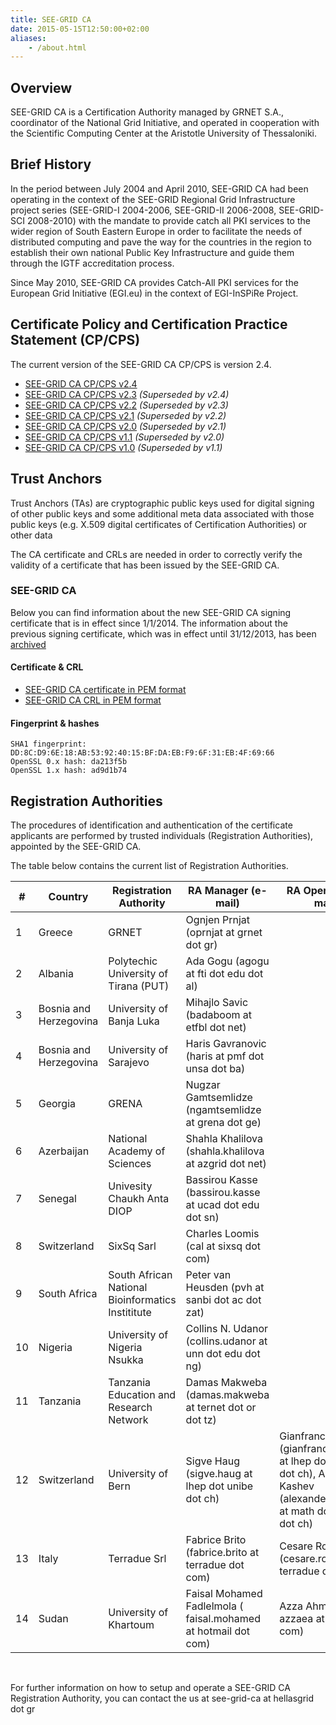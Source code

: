 ```yaml
---
title: SEE-GRID CA
date: 2015-05-15T12:50:00+02:00
aliases:
    - /about.html
---
```



## Overview

SEE-GRID CA is a Certification Authority managed by GRNET S.A., coordinator of the National Grid Initiative, and operated in cooperation with the Scientific Computing Center at the Aristotle University of Thessaloniki.

## Brief History

In the period between July 2004 and April 2010, SEE-GRID CA had been operating in the context of the SEE-GRID Regional Grid Infrastructure project series (SEE-GRID-I 2004-2006, SEE-GRID-II 2006-2008, SEE-GRID-SCI 2008-2010) with the mandate to provide catch all PKI services to the wider region of South Eastern Europe in order to facilitate the needs of distributed computing and pave the way for the countries in the region to establish their own national Public Key Infrastructure and guide them through the IGTF accreditation process.

Since May 2010, SEE-GRID CA provides Catch-All PKI services for the European Grid Initiative (EGI.eu) in the context of EGI-InSPiRe Project.

## Certificate Policy and Certification Practice Statement (CP/CPS)

The current version of the SEE-GRID CA CP/CPS is version 2.4.

* [SEE-GRID CA CP/CPS v2.4][cps24]
* [SEE-GRID CA CP/CPS v2.3][cps23] _(Superseded by v2.4)_
* [SEE-GRID CA CP/CPS v2.2][cps22] _(Superseded by v2.3)_
* [SEE-GRID CA CP/CPS v2.1][cps21] _(Superseded by v2.2)_
* [SEE-GRID CA CP/CPS v2.0][cps20] _(Superseded by v2.1)_
* [SEE-GRID CA CP/CPS v1.1][cps11] _(Superseded by v2.0)_
* [SEE-GRID CA CP/CPS v1.0][cps10] _(Superseded by v1.1)_

[cps24]: /assets/SEE-GRID-CA-CP-CPS-2.4.pdf
[cps23]: /assets/SEE-GRID-CA-CP-CPS-2.3.pdf
[cps22]: /assets/SEE-GRID-CA-CP-CPS-2.2.pdf
[cps21]: /assets/SEE-GRID-CA-CP-CPS-2.1.pdf
[cps20]: /assets/SEE-GRID-CA-CP-CPS-2.0.pdf
[cps11]: /assets/SEE-GRID-CA-CP-CPS-1.1.pdf
[cps10]: /assets/SEE-GRID-CA-CP-CPS-1.0.pdf

## Trust Anchors

Trust Anchors (TAs) are cryptographic public keys used for digital signing of other public keys and some additional meta data associated with those public keys (e.g. X.509 digital certificates of Certification Authorities) or other data

The CA certificate and CRLs are needed in order to correctly verify the validity of a certificate that has been issued by the SEE-GRID CA.

### SEE-GRID CA

Below you can find information about the new SEE-GRID CA signing certificate that is in effect since 1/1/2014. The information about the previous signing certificate, which was in effect until 31/12/2013, has been [archived]

[archived]: /see-grid-ca-2004-2013.html

#### Certificate & CRL

* [SEE-GRID CA certificate in PEM format][cert-pem]
* [SEE-GRID CA CRL in PEM format][crl-pem]

[cert-pem]: http://crl.hellasgrid.gr/seegrid-ca-2013/cert.pem
[crl-pem]: http://crl.hellasgrid.gr/seegrid-ca-2013/crl-v2.pem

#### Fingerprint & hashes

    SHA1 fingerprint: DD:8C:D9:6E:18:AB:53:92:40:15:BF:DA:EB:F9:6F:31:EB:4F:69:66 
    OpenSSL 0.x hash: da213f5b
    OpenSSL 1.x hash: ad9d1b74

## Registration Authorities

The procedures of identification and authentication of the certificate applicants are performed by trusted individuals (Registration Authorities), appointed by the SEE-GRID CA.

The table below contains the current list of Registration Authorities. 


| #  | Country                | Registration Authority                             | RA Manager (e-mail)                                      | RA Operator (e-mail)                                         |
|----|------------------------|----------------------------------------------------|----------------------------------------------------------|--------------------------------------------------------------|
| 1  | Greece                 | GRNET                                              | Ognjen Prnjat (oprnjat at grnet dot gr)                  |                                                              |
| 2  | Albania                | Polytechic University of Tirana (PUT)              | Ada Gogu (agogu at fti dot edu dot al)                   |                                                              |
| 3  | Bosnia and Herzegovina | University of Banja Luka                           | Mihajlo Savic (badaboom at etfbl dot net)                |                                                              |
| 4  | Bosnia and Herzegovina | University of Sarajevo                             | Haris Gavranovic (haris at pmf dot unsa dot ba)          |                                                              |
| 5  | Georgia                | GRENA                                              | Nugzar Gamtsemlidze (ngamtsemlidze at grena dot ge)      |                                                              |
| 6  | Azerbaijan             | National Academy of Sciences                       | Shahla Khalilova (shahla.khalilova at azgrid dot net)    |                                                              |
| 7  | Senegal                | Univesity Chaukh Anta DIOP                         | Bassirou Kasse (bassirou.kasse at ucad dot edu dot sn)   |                                                              |
| 8  | Switzerland            | SixSq Sarl                                         | Charles Loomis (cal at sixsq dot com)                    |                                                              |
| 9  | South Africa           | South African National Bioinformatics Instititute  | Peter van Heusden (pvh at sanbi dot ac dot zat)          |                                                              |
| 10 | Nigeria                | University of Nigeria Nsukka                       | Collins N. Udanor (collins.udanor at unn dot edu dot ng) |                                                              |
| 11 | Tanzania               | Tanzania Education and Research Network            | Damas Makweba (damas.makweba at ternet dot or dot tz)    |                                                              |
| 12 | Switzerland            | University of Bern                                 | Sigve Haug (sigve.haug at lhep dot unibe dot ch)         | Gianfranco Sciacca (gianfranco.sciacca at lhep dot unibe dot ch), Alexander Kashev (alexander.kashev at math dot unibe dot ch) |
| 13 | Italy                  | Terradue Srl                                       | Fabrice Brito (fabrice.brito at terradue dot com)        | Cesare Rossi (cesare.rossi at terradue dot com)              |
| 14 | Sudan                  | University of Khartoum                             | Faisal Mohamed Fadlelmola ( faisal.mohamed at hotmail dot com) | Azza Ahmed ( azzaea at gmail dot com)                  |

 <br />

For further information on how to setup and operate a SEE-GRID CA Registration Authority, you can contact the us at see-grid-ca at hellasgrid dot gr
